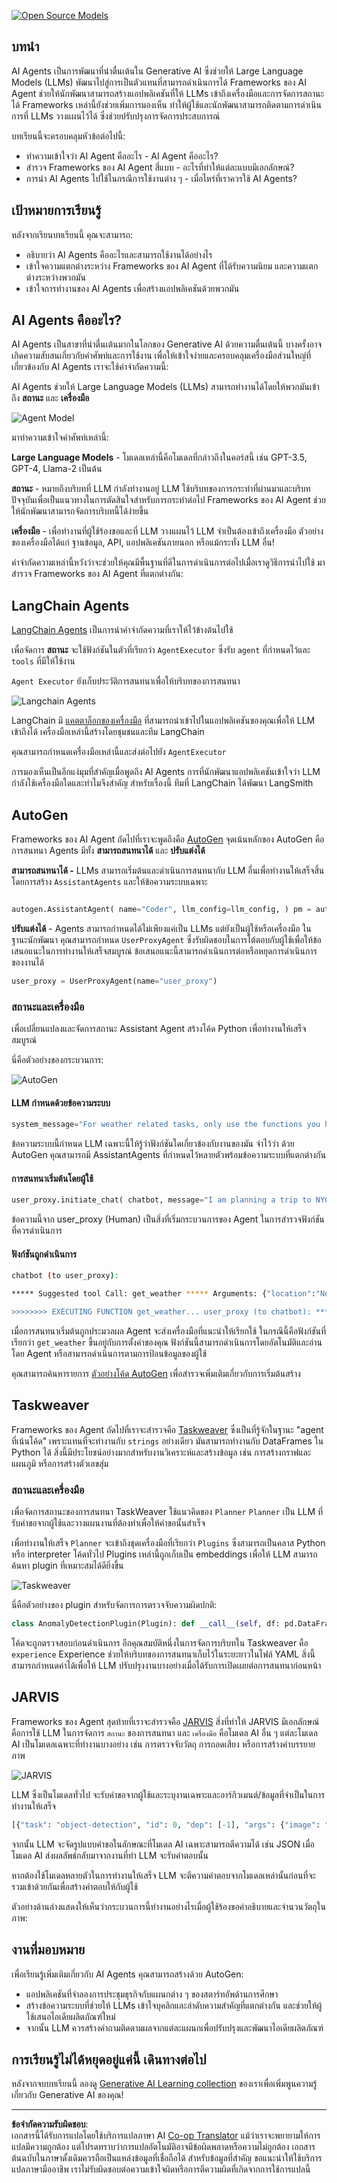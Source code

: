 <!--
CO_OP_TRANSLATOR_METADATA:
{
  "original_hash": "8e8d1f6a63da606af7176a87ff8e92b6",
  "translation_date": "2025-10-17T18:43:31+00:00",
  "source_file": "17-ai-agents/README.md",
  "language_code": "th"
}
-->
[![Open Source Models](../../../translated_images/17-lesson-banner.a5b918fb0920e4e6d8d391a100f5cb1d5929f4c2752c937d40392905dec82592.th.png)](https://youtu.be/yAXVW-lUINc?si=bOtW9nL6jc3XJgOM)

## บทนำ

AI Agents เป็นการพัฒนาที่น่าตื่นเต้นใน Generative AI ซึ่งช่วยให้ Large Language Models (LLMs) พัฒนาไปสู่การเป็นตัวแทนที่สามารถดำเนินการได้ Frameworks ของ AI Agent ช่วยให้นักพัฒนาสามารถสร้างแอปพลิเคชันที่ให้ LLMs เข้าถึงเครื่องมือและการจัดการสถานะได้ Frameworks เหล่านี้ยังช่วยเพิ่มการมองเห็น ทำให้ผู้ใช้และนักพัฒนาสามารถติดตามการดำเนินการที่ LLMs วางแผนไว้ได้ ซึ่งช่วยปรับปรุงการจัดการประสบการณ์

บทเรียนนี้จะครอบคลุมหัวข้อต่อไปนี้:

- ทำความเข้าใจว่า AI Agent คืออะไร - AI Agent คืออะไร?
- สำรวจ Frameworks ของ AI Agent สี่แบบ - อะไรที่ทำให้แต่ละแบบมีเอกลักษณ์?
- การนำ AI Agents ไปใช้ในกรณีการใช้งานต่าง ๆ - เมื่อไหร่ที่เราควรใช้ AI Agents?

## เป้าหมายการเรียนรู้

หลังจากเรียนบทเรียนนี้ คุณจะสามารถ:

- อธิบายว่า AI Agents คืออะไรและสามารถใช้งานได้อย่างไร
- เข้าใจความแตกต่างระหว่าง Frameworks ของ AI Agent ที่ได้รับความนิยม และความแตกต่างระหว่างพวกมัน
- เข้าใจการทำงานของ AI Agents เพื่อสร้างแอปพลิเคชันด้วยพวกมัน

## AI Agents คืออะไร?

AI Agents เป็นสาขาที่น่าตื่นเต้นมากในโลกของ Generative AI ด้วยความตื่นเต้นนี้ บางครั้งอาจเกิดความสับสนเกี่ยวกับคำศัพท์และการใช้งาน เพื่อให้เข้าใจง่ายและครอบคลุมเครื่องมือส่วนใหญ่ที่เกี่ยวข้องกับ AI Agents เราจะใช้คำจำกัดความนี้:

AI Agents ช่วยให้ Large Language Models (LLMs) สามารถทำงานได้โดยให้พวกมันเข้าถึง **สถานะ** และ **เครื่องมือ**

![Agent Model](../../../translated_images/what-agent.21f2893bdfd01e6a7fd09b0416c2b15594d97f44bbb2ab5a1ff8bf643d2fcb3d.th.png)

มาทำความเข้าใจคำศัพท์เหล่านี้:

**Large Language Models** - โมเดลเหล่านี้คือโมเดลที่กล่าวถึงในคอร์สนี้ เช่น GPT-3.5, GPT-4, Llama-2 เป็นต้น

**สถานะ** - หมายถึงบริบทที่ LLM กำลังทำงานอยู่ LLM ใช้บริบทของการกระทำที่ผ่านมาและบริบทปัจจุบันเพื่อเป็นแนวทางในการตัดสินใจสำหรับการกระทำต่อไป Frameworks ของ AI Agent ช่วยให้นักพัฒนาสามารถจัดการบริบทนี้ได้ง่ายขึ้น

**เครื่องมือ** - เพื่อทำงานที่ผู้ใช้ร้องขอและที่ LLM วางแผนไว้ LLM จำเป็นต้องเข้าถึงเครื่องมือ ตัวอย่างของเครื่องมือได้แก่ ฐานข้อมูล, API, แอปพลิเคชันภายนอก หรือแม้กระทั่ง LLM อื่น!

คำจำกัดความเหล่านี้หวังว่าจะช่วยให้คุณมีพื้นฐานที่ดีในการดำเนินการต่อไปเมื่อเราดูวิธีการนำไปใช้ มาสำรวจ Frameworks ของ AI Agent ที่แตกต่างกัน:

## LangChain Agents

[LangChain Agents](https://python.langchain.com/docs/how_to/#agents?WT.mc_id=academic-105485-koreyst) เป็นการนำคำจำกัดความที่เราให้ไว้ข้างต้นไปใช้

เพื่อจัดการ **สถานะ** จะใช้ฟังก์ชันในตัวที่เรียกว่า `AgentExecutor` ซึ่งรับ `agent` ที่กำหนดไว้และ `tools` ที่มีให้ใช้งาน

`Agent Executor` ยังเก็บประวัติการสนทนาเพื่อให้บริบทของการสนทนา

![Langchain Agents](../../../translated_images/langchain-agents.edcc55b5d5c437169a2037211284154561183c58bcec6d4ac2f8a79046fac9af.th.png)

LangChain มี [แคตตาล็อกของเครื่องมือ](https://integrations.langchain.com/tools?WT.mc_id=academic-105485-koreyst) ที่สามารถนำเข้าไปในแอปพลิเคชันของคุณเพื่อให้ LLM เข้าถึงได้ เครื่องมือเหล่านี้สร้างโดยชุมชนและทีม LangChain

คุณสามารถกำหนดเครื่องมือเหล่านี้และส่งต่อไปยัง `AgentExecutor`

การมองเห็นเป็นอีกแง่มุมที่สำคัญเมื่อพูดถึง AI Agents การที่นักพัฒนาแอปพลิเคชันเข้าใจว่า LLM กำลังใช้เครื่องมือใดและทำไมจึงสำคัญ สำหรับเรื่องนี้ ทีมที่ LangChain ได้พัฒนา LangSmith

## AutoGen

Frameworks ของ AI Agent ถัดไปที่เราจะพูดถึงคือ [AutoGen](https://microsoft.github.io/autogen/?WT.mc_id=academic-105485-koreyst) จุดเน้นหลักของ AutoGen คือการสนทนา Agents มีทั้ง **สามารถสนทนาได้** และ **ปรับแต่งได้**

**สามารถสนทนาได้ -** LLMs สามารถเริ่มต้นและดำเนินการสนทนากับ LLM อื่นเพื่อทำงานให้เสร็จสิ้น โดยการสร้าง `AssistantAgents` และให้ข้อความระบบเฉพาะ

```python

autogen.AssistantAgent( name="Coder", llm_config=llm_config, ) pm = autogen.AssistantAgent( name="Product_manager", system_message="Creative in software product ideas.", llm_config=llm_config, )

```

**ปรับแต่งได้** - Agents สามารถกำหนดได้ไม่เพียงแค่เป็น LLMs แต่ยังเป็นผู้ใช้หรือเครื่องมือ ในฐานะนักพัฒนา คุณสามารถกำหนด `UserProxyAgent` ซึ่งรับผิดชอบในการโต้ตอบกับผู้ใช้เพื่อให้ข้อเสนอแนะในการทำงานให้เสร็จสมบูรณ์ ข้อเสนอแนะนี้สามารถดำเนินการต่อหรือหยุดการดำเนินการของงานได้

```python
user_proxy = UserProxyAgent(name="user_proxy")
```

### สถานะและเครื่องมือ

เพื่อเปลี่ยนแปลงและจัดการสถานะ Assistant Agent สร้างโค้ด Python เพื่อทำงานให้เสร็จสมบูรณ์

นี่คือตัวอย่างของกระบวนการ:

![AutoGen](../../../translated_images/autogen.dee9a25a45fde584fedd84b812a6e31de5a6464687cdb66bb4f2cb7521391856.th.png)

#### LLM กำหนดด้วยข้อความระบบ

```python
system_message="For weather related tasks, only use the functions you have been provided with. Reply TERMINATE when the task is done."
```

ข้อความระบบนี้กำหนด LLM เฉพาะนี้ให้รู้ว่าฟังก์ชันใดเกี่ยวข้องกับงานของมัน จำไว้ว่า ด้วย AutoGen คุณสามารถมี AssistantAgents ที่กำหนดไว้หลายตัวพร้อมข้อความระบบที่แตกต่างกัน

#### การสนทนาเริ่มต้นโดยผู้ใช้

```python
user_proxy.initiate_chat( chatbot, message="I am planning a trip to NYC next week, can you help me pick out what to wear? ", )

```

ข้อความนี้จาก user_proxy (Human) เป็นสิ่งที่เริ่มกระบวนการของ Agent ในการสำรวจฟังก์ชันที่ควรดำเนินการ

#### ฟังก์ชันถูกดำเนินการ

```bash
chatbot (to user_proxy):

***** Suggested tool Call: get_weather ***** Arguments: {"location":"New York City, NY","time_periond:"7","temperature_unit":"Celsius"} ******************************************************** --------------------------------------------------------------------------------

>>>>>>>> EXECUTING FUNCTION get_weather... user_proxy (to chatbot): ***** Response from calling function "get_weather" ***** 112.22727272727272 EUR ****************************************************************

```

เมื่อการสนทนาเริ่มต้นถูกประมวลผล Agent จะส่งเครื่องมือที่แนะนำให้เรียกใช้ ในกรณีนี้คือฟังก์ชันที่เรียกว่า `get_weather` ขึ้นอยู่กับการตั้งค่าของคุณ ฟังก์ชันนี้สามารถดำเนินการโดยอัตโนมัติและอ่านโดย Agent หรือสามารถดำเนินการตามการป้อนข้อมูลของผู้ใช้

คุณสามารถค้นหารายการ [ตัวอย่างโค้ด AutoGen](https://microsoft.github.io/autogen/docs/Examples/?WT.mc_id=academic-105485-koreyst) เพื่อสำรวจเพิ่มเติมเกี่ยวกับการเริ่มต้นสร้าง

## Taskweaver

Frameworks ของ Agent ถัดไปที่เราจะสำรวจคือ [Taskweaver](https://microsoft.github.io/TaskWeaver/?WT.mc_id=academic-105485-koreyst) ซึ่งเป็นที่รู้จักในฐานะ "agent ที่เน้นโค้ด" เพราะแทนที่จะทำงานกับ `strings` อย่างเดียว มันสามารถทำงานกับ DataFrames ใน Python ได้ สิ่งนี้มีประโยชน์อย่างมากสำหรับงานวิเคราะห์และสร้างข้อมูล เช่น การสร้างกราฟและแผนภูมิ หรือการสร้างตัวเลขสุ่ม

### สถานะและเครื่องมือ

เพื่อจัดการสถานะของการสนทนา TaskWeaver ใช้แนวคิดของ `Planner` `Planner` เป็น LLM ที่รับคำขอจากผู้ใช้และวางแผนงานที่ต้องทำเพื่อให้คำขอนั้นสำเร็จ

เพื่อทำงานให้เสร็จ `Planner` จะเข้าถึงชุดเครื่องมือที่เรียกว่า `Plugins` ซึ่งสามารถเป็นคลาส Python หรือ interpreter โค้ดทั่วไป Plugins เหล่านี้ถูกเก็บเป็น embeddings เพื่อให้ LLM สามารถค้นหา plugin ที่เหมาะสมได้ดียิ่งขึ้น

![Taskweaver](../../../translated_images/taskweaver.da8559999267715a95b7677cf9b7d7dd8420aee6f3c484ced1833f081988dcd5.th.png)

นี่คือตัวอย่างของ plugin สำหรับจัดการการตรวจจับความผิดปกติ:

```python
class AnomalyDetectionPlugin(Plugin): def __call__(self, df: pd.DataFrame, time_col_name: str, value_col_name: str):
```

โค้ดจะถูกตรวจสอบก่อนดำเนินการ อีกคุณสมบัติหนึ่งในการจัดการบริบทใน Taskweaver คือ `experience` Experience ช่วยให้บริบทของการสนทนาเก็บไว้ในระยะยาวในไฟล์ YAML สิ่งนี้สามารถกำหนดค่าได้เพื่อให้ LLM ปรับปรุงงานบางอย่างเมื่อได้รับการเปิดเผยต่อการสนทนาก่อนหน้า

## JARVIS

Frameworks ของ Agent สุดท้ายที่เราจะสำรวจคือ [JARVIS](https://github.com/microsoft/JARVIS?tab=readme-ov-file?WT.mc_id=academic-105485-koreyst) สิ่งที่ทำให้ JARVIS มีเอกลักษณ์คือการใช้ LLM ในการจัดการ `สถานะ` ของการสนทนา และ `เครื่องมือ` คือโมเดล AI อื่น ๆ แต่ละโมเดล AI เป็นโมเดลเฉพาะที่ทำงานบางอย่าง เช่น การตรวจจับวัตถุ การถอดเสียง หรือการสร้างคำบรรยายภาพ

![JARVIS](../../../translated_images/jarvis.762ddbadbd1a3a3364d4ca3db1a7a9c0d2180060c0f8da6f7bd5b5ea2a115aa7.th.png)

LLM ซึ่งเป็นโมเดลทั่วไป จะรับคำขอจากผู้ใช้และระบุงานเฉพาะและอาร์กิวเมนต์/ข้อมูลที่จำเป็นในการทำงานให้เสร็จ

```python
[{"task": "object-detection", "id": 0, "dep": [-1], "args": {"image": "e1.jpg" }}]
```

จากนั้น LLM จะจัดรูปแบบคำขอในลักษณะที่โมเดล AI เฉพาะสามารถตีความได้ เช่น JSON เมื่อโมเดล AI ส่งผลลัพธ์กลับมาจากงานที่ทำ LLM จะรับคำตอบนั้น

หากต้องใช้โมเดลหลายตัวในการทำงานให้เสร็จ LLM จะตีความคำตอบจากโมเดลเหล่านั้นก่อนที่จะรวมเข้าด้วยกันเพื่อสร้างคำตอบให้กับผู้ใช้

ตัวอย่างด้านล่างแสดงให้เห็นว่ากระบวนการนี้ทำงานอย่างไรเมื่อผู้ใช้ร้องขอคำอธิบายและจำนวนวัตถุในภาพ:

## งานที่มอบหมาย

เพื่อเรียนรู้เพิ่มเติมเกี่ยวกับ AI Agents คุณสามารถสร้างด้วย AutoGen:

- แอปพลิเคชันที่จำลองการประชุมธุรกิจกับแผนกต่าง ๆ ของสตาร์ทอัพด้านการศึกษา
- สร้างข้อความระบบที่ช่วยให้ LLMs เข้าใจบุคลิกและลำดับความสำคัญที่แตกต่างกัน และช่วยให้ผู้ใช้เสนอไอเดียผลิตภัณฑ์ใหม่
- จากนั้น LLM ควรสร้างคำถามติดตามผลจากแต่ละแผนกเพื่อปรับปรุงและพัฒนาไอเดียผลิตภัณฑ์

## การเรียนรู้ไม่ได้หยุดอยู่แค่นี้ เดินทางต่อไป

หลังจากจบบทเรียนนี้ ลองดู [Generative AI Learning collection](https://aka.ms/genai-collection?WT.mc_id=academic-105485-koreyst) ของเราเพื่อเพิ่มพูนความรู้เกี่ยวกับ Generative AI ของคุณ!

---

**ข้อจำกัดความรับผิดชอบ**:  
เอกสารนี้ได้รับการแปลโดยใช้บริการแปลภาษา AI [Co-op Translator](https://github.com/Azure/co-op-translator) แม้ว่าเราจะพยายามให้การแปลมีความถูกต้อง แต่โปรดทราบว่าการแปลอัตโนมัติอาจมีข้อผิดพลาดหรือความไม่ถูกต้อง เอกสารต้นฉบับในภาษาดั้งเดิมควรถือเป็นแหล่งข้อมูลที่เชื่อถือได้ สำหรับข้อมูลที่สำคัญ ขอแนะนำให้ใช้บริการแปลภาษามืออาชีพ เราไม่รับผิดชอบต่อความเข้าใจผิดหรือการตีความผิดที่เกิดจากการใช้การแปลนี้